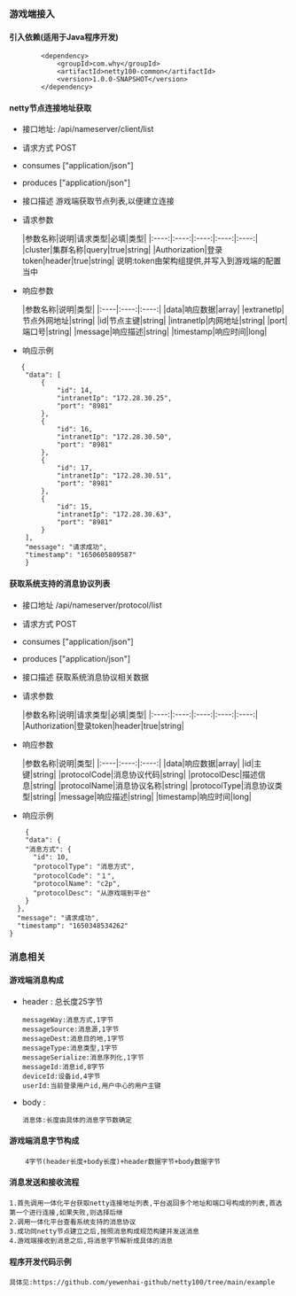 ### 游戏端接入

#### 引入依赖(适用于Java程序开发)

```
        <dependency>
            <groupId>com.why</groupId>
            <artifactId>netty100-common</artifactId>
            <version>1.0.0-SNAPSHOT</version>
        </dependency>
```

#### netty节点连接地址获取

- 接口地址: /api/nameserver/client/list
- 请求方式 POST
- consumes ["application/json"]
- produces ["application/json"]
- 接口描述 游戏端获取节点列表,以便建立连接
- 请求参数

  |参数名称|说明|请求类型|必填|类型|
      |:----:|:----:|:----:|:----:|:----:|
  |cluster|集群名称|query|true|string| 
  |Authorization|登录token|header|true|string|
  说明:token由架构组提供,并写入到游戏端的配置当中
- 响应参数

  |参数名称|说明|类型|
      |:----|:----:|:----:|
  |data|响应数据|array|
  |extranetIp|节点外网地址|string| 
  |id|节点主键|string|
  |intranetIp|内网地址|string|
  |port|端口号|string|
  |message|响应描述|string|
  |timestamp|响应时间|long|
- 响应示例

```
   {
    "data": [
        {
            "id": 14,
            "intranetIp": "172.28.30.25",
            "port": "8981"
        },
        {
            "id": 16,
            "intranetIp": "172.28.30.50",
            "port": "8981"
        },
        {
            "id": 17,
            "intranetIp": "172.28.30.51",
            "port": "8981"
        },
        {
            "id": 15,
            "intranetIp": "172.28.30.63",
            "port": "8981"
        }
    ],
    "message": "请求成功",
    "timestamp": "1650605809587"
    }
```

#### 获取系统支持的消息协议列表

- 接口地址 /api/nameserver/protocol/list
- 请求方式 POST
- consumes  ["application/json"]
- produces  ["application/json"]
- 接口描述 获取系统消息协议相关数据
- 请求参数

  |参数名称|说明|请求类型|必填|类型|
      |:----:|:----:|:----:|:----:|:----:|
  |Authorization|登录token|header|true|string|
- 响应参数

  |参数名称|说明|类型|
      |:----|:----:|:----:|
  |data|响应数据|array|
  |id|主键|string|
  |protocolCode|消息协议代码|string|
  |protocolDesc|描述信息|string|
  |protocolName|消息协议名称|string|
  |protocolType|消息协议类型|string|
  |message|响应描述|string|
  |timestamp|响应时间|long|  
- 响应示例

```
    {
    "data": {
    "消息方式": {
      "id": 10,
      "protocolType": "消息方式",
      "protocolCode": "１",
      "protocolName": "c2p",
      "protocolDesc": "从游戏端到平台"
    }
  },
  "message": "请求成功",
  "timestamp": "1650348534262"
}
```

### 消息相关

#### 游戏端消息构成

- header : 总长度25字节

      messageWay:消息方式,1字节
      messageSource:消息源,1字节
      messageDest:消息目的地,1字节
      messageType:消息类型,1字节
      messageSerialize:消息序列化,1字节
      messageId:消息id,8字节
      deviceId:设备id,4字节
      userId:当前登录用户id,用户中心的用户主键
- body : 
    
      消息体:长度由具体的消息字节数确定

#### 游戏端消息字节构成 
  
        4字节(header长度+body长度)+header数据字节+body数据字节        

#### 消息发送和接收流程
    1.首先调用一体化平台获取netty连接地址列表,平台返回多个地址和端口号构成的列表,首选第一个进行连接,如果失败,则选择后继
    2.调用一体化平台查看系统支持的消息协议
    3.成功同netty节点建立之后,按照消息构成规范构建并发送消息
    4.游戏端接收到消息之后,将消息字节解析成具体的消息

#### 程序开发代码示例
    具体见:https://github.com/yewenhai-github/netty100/tree/main/example
